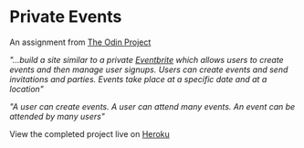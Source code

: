 # Private Events

An assignment from [The Odin Project](https://www.theodinproject.com/lessons/associations)

*"...build a site similar to a private [Eventbrite](https://www.eventbrite.com/) which allows users to create events and then manage user signups. Users can create events and send invitations and parties. Events take place at a specific date and at a location"*

*"A user can create events. A user can attend many events. An event can be attended by many users"*

View the completed project live on [Heroku](https://programmurr-private-events.herokuapp.com/)
